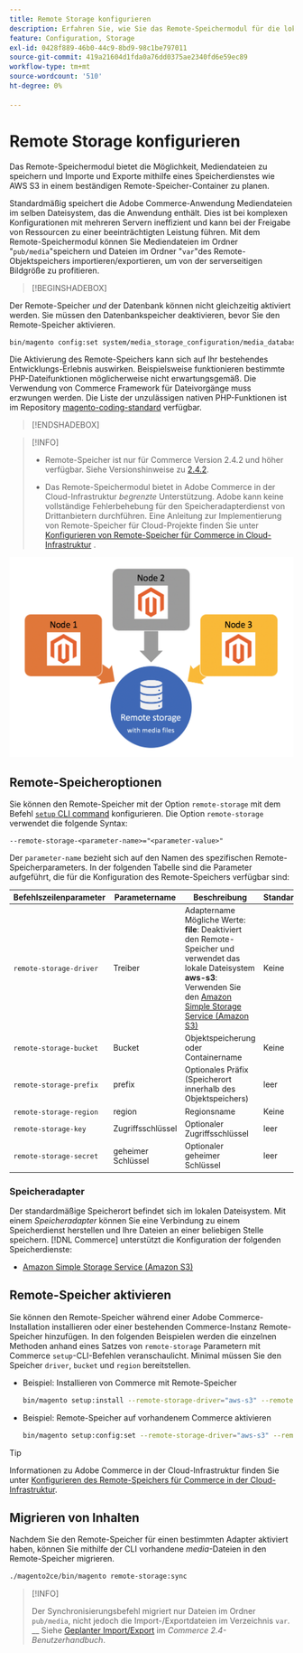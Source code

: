 ```yaml
---
title: Remote Storage konfigurieren
description: Erfahren Sie, wie Sie das Remote-Speichermodul für die lokale Commerce-Anwendung konfigurieren.
feature: Configuration, Storage
exl-id: 0428f889-46b0-44c9-8bd9-98c1be797011
source-git-commit: 419a21604d1fda0a76dd0375ae2340fd6e59ec89
workflow-type: tm+mt
source-wordcount: '510'
ht-degree: 0%

---
```


# Remote Storage konfigurieren

Das Remote-Speichermodul bietet die Möglichkeit, Mediendateien zu speichern und Importe und Exporte mithilfe eines Speicherdienstes wie AWS S3 in einem beständigen Remote-Speicher-Container zu planen.

Standardmäßig speichert die Adobe Commerce-Anwendung Mediendateien im selben Dateisystem, das die Anwendung enthält. Dies ist bei komplexen Konfigurationen mit mehreren Servern ineffizient und kann bei der Freigabe von Ressourcen zu einer beeinträchtigten Leistung führen. Mit dem Remote-Speichermodul können Sie Mediendateien im Ordner &quot;`pub/media`&quot;speichern und Dateien im Ordner &quot;`var`&quot;des Remote-Objektspeichers importieren/exportieren, um von der serverseitigen Bildgröße zu profitieren.

>[!BEGINSHADEBOX]

Der Remote-Speicher _und_ der Datenbank können nicht gleichzeitig aktiviert werden. Sie müssen den Datenbankspeicher deaktivieren, bevor Sie den Remote-Speicher aktivieren.

```bash
bin/magento config:set system/media_storage_configuration/media_database 0
```

Die Aktivierung des Remote-Speichers kann sich auf Ihr bestehendes Entwicklungs-Erlebnis auswirken. Beispielsweise funktionieren bestimmte PHP-Dateifunktionen möglicherweise nicht erwartungsgemäß. Die Verwendung von Commerce Framework für Dateivorgänge muss erzwungen werden. Die Liste der unzulässigen nativen PHP-Funktionen ist im Repository [magento-coding-standard](https://github.com/magento/magento-coding-standard/blob/develop/Magento2/Sniffs/Functions/DiscouragedFunctionSniff.php) verfügbar.

>[!ENDSHADEBOX]

>[!INFO]
>
>- Remote-Speicher ist nur für Commerce Version 2.4.2 und höher verfügbar. Siehe Versionshinweise zu [2.4.2](https://experienceleague.adobe.com/en/docs/commerce-operations/release/notes/magento-open-source/2-4-2).
>
>- Das Remote-Speichermodul bietet in Adobe Commerce in der Cloud-Infrastruktur _begrenzte_ Unterstützung. Adobe kann keine vollständige Fehlerbehebung für den Speicheradapterdienst von Drittanbietern durchführen. Eine Anleitung zur Implementierung von Remote-Speicher für Cloud-Projekte finden Sie unter [Konfigurieren von Remote-Speicher für Commerce in Cloud-Infrastruktur](cloud-support.md) .

![Schemabild](../../assets/configuration/remote-storage-schema.png)

## Remote-Speicheroptionen

Sie können den Remote-Speicher mit der Option `remote-storage` mit dem Befehl [`setup` CLI command](../../installation/tutorials/deployment.md) konfigurieren. Die Option `remote-storage` verwendet die folgende Syntax:

```text
--remote-storage-<parameter-name>="<parameter-value>"
```

Der `parameter-name` bezieht sich auf den Namen des spezifischen Remote-Speicherparameters. In der folgenden Tabelle sind die Parameter aufgeführt, die für die Konfiguration des Remote-Speichers verfügbar sind:

| Befehlszeilenparameter | Parametername | Beschreibung | Standardwert |
|--- |--- |--- |--- |
| `remote-storage-driver` | Treiber | Adaptername<br>Mögliche Werte:<br>**file**: Deaktiviert den Remote-Speicher und verwendet das lokale Dateisystem <br>**aws-s3**: Verwenden Sie den [Amazon Simple Storage Service (Amazon S3)](remote-storage-aws-s3.md) | Keine |
| `remote-storage-bucket` | Bucket | Objektspeicherung oder Containername | Keine |
| `remote-storage-prefix` | prefix | Optionales Präfix (Speicherort innerhalb des Objektspeichers) | leer |
| `remote-storage-region` | region | Regionsname | Keine |
| `remote-storage-key` | Zugriffsschlüssel | Optionaler Zugriffsschlüssel | leer |
| `remote-storage-secret` | geheimer Schlüssel | Optionaler geheimer Schlüssel | leer |

### Speicheradapter

Der standardmäßige Speicherort befindet sich im lokalen Dateisystem. Mit einem _Speicheradapter_ können Sie eine Verbindung zu einem Speicherdienst herstellen und Ihre Dateien an einer beliebigen Stelle speichern. [!DNL Commerce] unterstützt die Konfiguration der folgenden Speicherdienste:

- [Amazon Simple Storage Service (Amazon S3)](remote-storage-aws-s3.md)

## Remote-Speicher aktivieren

Sie können den Remote-Speicher während einer Adobe Commerce-Installation installieren oder einer bestehenden Commerce-Instanz Remote-Speicher hinzufügen. In den folgenden Beispielen werden die einzelnen Methoden anhand eines Satzes von `remote-storage` Parametern mit Commerce `setup`-CLI-Befehlen veranschaulicht. Minimal müssen Sie den Speicher `driver`, `bucket` und `region` bereitstellen.

- Beispiel: Installieren von Commerce mit Remote-Speicher

  ```bash
  bin/magento setup:install --remote-storage-driver="aws-s3" --remote-storage-bucket="myBucket" --remote-storage-region="us-east-1"
  ```

- Beispiel: Remote-Speicher auf vorhandenem Commerce aktivieren

  ```bash
  bin/magento setup:config:set --remote-storage-driver="aws-s3" --remote-storage-bucket="myBucket" --remote-storage-region="us-east-1"
  ```

>[!TIP]
>
>Informationen zu Adobe Commerce in der Cloud-Infrastruktur finden Sie unter [Konfigurieren des Remote-Speichers für Commerce in der Cloud-Infrastruktur](cloud-support.md).

## Migrieren von Inhalten

Nachdem Sie den Remote-Speicher für einen bestimmten Adapter aktiviert haben, können Sie mithilfe der CLI vorhandene _media_-Dateien in den Remote-Speicher migrieren.

```bash
./magento2ce/bin/magento remote-storage:sync
```

>[!INFO]
>
>Der Synchronisierungsbefehl migriert nur Dateien im Ordner `pub/media`, nicht jedoch die Import-/Exportdateien im Verzeichnis `var`. __ Siehe [Geplanter Import/Export](https://experienceleague.adobe.com/docs/commerce-admin/systems/data-transfer/data-scheduled-import-export.html) im _Commerce 2.4-Benutzerhandbuch_.

<!-- link definitions -->

[import-export]: https://docs.magento.com/user-guide/system/data-scheduled-import-export.html
